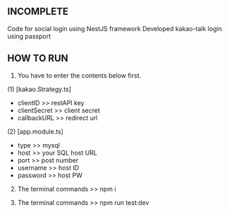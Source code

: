 
## INCOMPLETE

Code for social login using NestJS framework
Developed kakao-talk login using passport

## HOW TO RUN
1. You have to enter the contents below first.

(1) [kakao.Strategy.ts]
- clientID >> restAPI key
- clientSecret >> client secret
- callbackURL >> redirect url

(2) [app.module.ts]
- type >> mysql
- host >> your SQL  host URL
- port >> post number
- username >> host ID
- password >> host PW


2. The terminal commands >> npm i


3. The terminal commands >> npm run test:dev